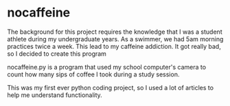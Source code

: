# nocaffeine

The background for this project requires the knowledge that I was a student athlete during my undergraduate years. As a swimmer, we had 5am morning practices twice a week. This lead to my caffeine addiction. It got really bad, so I decided to create this program

nocaffeine.py is a program that used my school computer's camera to count how many sips of coffee I took during a study session.

This was my first ever python coding project, so I used a lot of articles to help me understand functionality.
